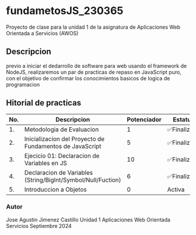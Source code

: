 # fundametosJS_230365
Proyecto de clase para la unidad 1 de la asignatura de Aplicaciones Web Orientada  a Servicios (AWOS)



## Descripcion
previo a iniciar el dedarrollo de software para web usando el framework de NodeJS, realizaremos un par de
practicas de repaso en JavaScript puro, con el objetivo de confirmar los conocimientos basicos de logica
de programacion 

## Hitorial de practicas 


|No.| Descripcion|Potenciador|Estatus|
 |--|--|--|--|
 |1.|Metodologia de Evaluacion|1| ✅Finalizada|
 |2.|Inicializacion del Proyecto de Fundamentos de JavaScript|5|✅Finalizada|
 |3.|Ejecicio 01: Declaracion de Variables en JS|10|✅Finalizada |
 |4.|Declaracion de Variables (String/BigInt/Symbol/Null/Fuction)|6|✅Finalizada|
 |5.|Introduccion a Objetos|0|Activa|


### Autor 
Jose Agustin Jimenez Castillo 
Unidad 1
Aplicaciones Web Orientada  Servicios 
Septiembre 2024